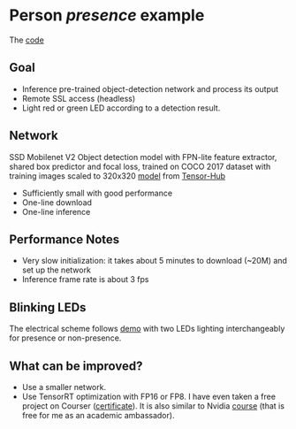 # Person *presence* example
The [code](mobilenet_v2_example.py)

## Goal
* Inference pre-trained object-detection network and process its output
* Remote SSL access (headless)
* Light red or green LED according to a detection result.

## Network
SSD Mobilenet V2 Object detection model with FPN-lite feature extractor, shared box predictor and focal loss, trained on COCO 2017 dataset with training images scaled to 320x320 [model](https://tfhub.dev/tensorflow/ssd_mobilenet_v2/fpnlite_320x320/1) from [Tensor-Hub](https://www.tensorflow.org/hub)

* Sufficiently small with good performance
* One-line download
* One-line inference

## Performance Notes
* Very slow initialization: it takes about 5 minutes to download (~20M) and set up the network
* Inference frame rate is about 3 fps

## Blinking LEDs
The electrical scheme follows [demo](https://automaticaddison.com/how-to-blink-an-led-using-nvidia-jetson-nano/#:~:text=In%20order%20to%20get%20the,7%20on%20the%20Jetson%20Nano.) with two LEDs lighting interchangeably for presence or non-presence.

## What can be improved?
* Use a smaller network.
* Use TensorRT optimization with FP16 or FP8. I have even taken a free project on Courser ([certificate](https://coursera.org/share/678fc097e9f7fb2e99b11a569bb6cb08)). It is also similar to Nvidia [course](https://courses.nvidia.com/courses/course-v1:DLI+L-FX-18+V2/course/) (that is free for me as an academic ambassador).
